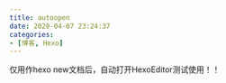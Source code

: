 ```yaml
---
title: autoopen
date: 2020-04-07 23:24:37
categories:
- [博客, Hexo]
---
```


仅用作hexo new文档后，自动打开HexoEditor测试使用！！